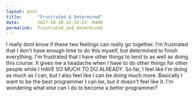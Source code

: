 ```yaml
---
layout: post
title:      "Frustrated & Determined"
date:       2017-10-18 12:55:53 -0400
permalink:  frustrated_and_determined
---
```


I really dont know if these two feelings can really go together. I'm frustrated that I don't have enough time to do this myself, but determined to finish everything. I'm frustrated that I have other things to tend to as well as doing this course. It gives me a headache when I have to do other things for other people while I HAVE SO MUCH TO DO ALREADY. So far, I feel like I'm doing as much as I can, but I also feel like I can be doing much more. Basically I want to be the best programmer I can be, but it doesn't feel like it. I'm wondering what else can I do to become a better programmer? 
